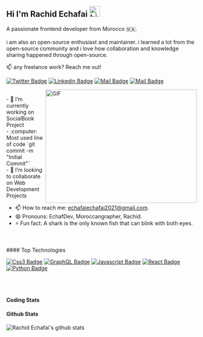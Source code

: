 ## Hi I'm Rachid Echafai <img src="https://user-images.githubusercontent.com/1303154/88677602-1635ba80-d120-11ea-84d8-d263ba5fc3c0.gif" width="28px" height="28px" alt="hi">

A passionate frontend developer from Morocco 🇲🇦.<br><br>
i am also an open-source enthusiast and maintainer. i learned a lot from the open-source community and i love how collaboration and knowledge sharing happened through open-source.

:mailbox:  any freelance work? Reach me out!

[![Twitter Badge](https://img.shields.io/badge/-@rachidEchaf-1ca0f1?style=flat&labelColor=1ca0f1&logo=twitter&logoColor=white&link=https://twitter.com/Ipenywis)](https://twitter.com/Rachid_echaf) [![Linkedin Badge](https://img.shields.io/badge/-Echaf-0e76a8?style=flat&labelColor=0e76a8&logo=linkedin&logoColor=white)](https://www.linkedin.com/in/islem-maboud/) [![Mail Badge](https://img.shields.io/badge/-@echafai-e84393?style=flat&labelColor=e84393&logo=instagram&logoColor=white)](https://instagram.com/rachid_echafai) [![Mail Badge](https://img.shields.io/badge/-rachidEchafai-c0392b?style=flat&labelColor=c0392b&logo=gmail&logoColor=white)](mailto:echafaiechafai2021@gmail.com)

<img align="right" alt="GIF" src="https://github.com/abhisheknaiidu/abhisheknaiidu/blob/master/code.gif?raw=true" width="400" height="300" />

<br>
- 🔭 I’m currently working on SocialBook Project<br>
- :computer: Most used line of code `git commit -m "Initial Commit"`<br>
- 🤔 I’m looking to collaborate on Web Development Projects

- 📫 How to reach me: echafaiechafai2021@gmail.com.
- 😄 Pronouns: EchafDev, Moroccangrapher, Rachid.
- ⚡ Fun fact: A shark is the only known fish that can blink with both eyes.
<br />
<br />
#### Top Technologies

 [![Css3 Badge](https://img.shields.io/badge/-html5-white?style=for-the-badge&labelColor=black&logo=Css3&logoColor=white)](#) [![GraphQL Badge](https://img.shields.io/badge/-css3-e535ab?style=for-the-badge&labelColor=black&logo=css3&logoColor=e535ab)](#) [![Javascript Badge](https://img.shields.io/badge/-Javascript-F0DB4F?style=for-the-badge&labelColor=black&logo=javascript&logoColor=F0DB4F)](#) [![React Badge](https://img.shields.io/badge/-React-61DBFB?style=for-the-badge&labelColor=black&logo=react&logoColor=61DBFB)](#) [![Python Badge](https://img.shields.io/badge/-python-007acc?style=for-the-badge&labelColor=black&logo=python&logoColor=007acc)](#) 
<br />
<br />

<br >

#### Coding Stats
<!--START_SECTION:waka-->
<!--END_SECTION:waka-->
#### Github Stats

![Rachid Echafai's github stats](https://github-readme-stats.vercel.app/api?username=echaftech23&count_private=true&theme=tokyonight&hide=contribs,prs)
